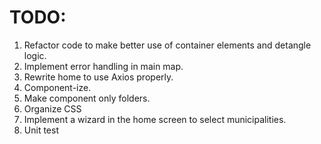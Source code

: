 # TODO:
1. Refactor code to make better use of container elements and detangle logic.
2. Implement error handling in main map.
3. Rewrite home to use Axios properly.
4. Component-ize.
5. Make component only folders. 
6. Organize CSS
7. Implement a wizard in the home screen to select municipalities.
8. Unit test
